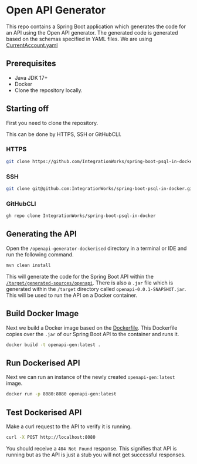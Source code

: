 # Open API Generator

This repo contains a Spring Boot application which generates the code for an API using the Open API generator. The generated code is generated based on the schemas specified in YAML files. We are using [CurrentAccount.yaml](\src\main\resources\CurrentAccount.yaml)

## Prerequisites

- Java JDK 17+
- Docker
- Clone the repository locally.
## Starting off

First you need to clone the repository.

This can be done by HTTPS, SSH or GitHubCLI.

### HTTPS

```bash
git clone https://github.com/IntegrationWorks/spring-boot-psql-in-docker.git
```

### SSH

```bash
git clone git@github.com:IntegrationWorks/spring-boot-psql-in-docker.git
```

### GitHubCLI

```bash
gh repo clone IntegrationWorks/spring-boot-psql-in-docker
```


## Generating the API

Open the `/openapi-generator-dockerised` directory in a terminal or IDE and run the following command.

```bash
mvn clean install
```

This will generate the code for the Spring Boot API within the [`/target/generated-sources/openapi`](/target/generated-sources/openapi/). There is also a `.jar` file which is generated within the `/target` directory called `openapi-0.0.1-SNAPSHOT.jar`. This will be used to run the API on a Docker container.

## Build Docker Image

Next we build a Docker image based on the [Dockerfile](Dockerfile). This Dockerfile copies over the `.jar` of our Spring Boot API to the container and runs it.

```bash
docker build -t openapi-gen:latest .
```

## Run Dockerised API

Next we can run an instance of the newly created `openapi-gen:latest` image.

```bash
docker run -p 8080:8080 openapi-gen:latest
```

## Test Dockerised API

Make a curl request to the API to verify it is running.

```bash
curl -X POST http://localhost:8080
```

You should receive a `404 Not Found` response. This signifies that API is running but as the API is just a stub you will not get successful responses.
